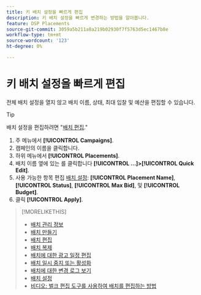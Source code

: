 ```yaml
---
title: 키 배치 설정을 빠르게 편집
description: 키 배치 설정을 빠르게 변경하는 방법을 알아봅니다.
feature: DSP Placements
source-git-commit: 3059a5b211a8a219b02930f7f5763d5ec1467b8e
workflow-type: tm+mt
source-wordcount: '123'
ht-degree: 0%

---
```


# 키 배치 설정을 빠르게 편집

<!-- Some placements don't have this option. Clarify which placement types aren't eligible -- is it PG placements, or all placements using private inventory? And anything else? -->

전체 배치 설정을 열지 않고 배치 이름, 상태, 최대 입찰 및 예산을 편집할 수 있습니다.

>[!TIP]
>
> 배치 설정을 편집하려면 &quot;[배치 편집](/help/dsp/campaign-management/placements/placement-edit.md).&quot;

1. 주 메뉴에서 **[!UICONTROL Campaigns]**.
1. 캠페인의 이름을 클릭합니다.
1. 하위 메뉴에서 **[!UICONTROL Placements]**.
1. 배치 이름 옆에 있는 를 클릭합니다  **[!UICONTROL ...]>[!UICONTROL Quick Edit]**.
1. 사용 가능한 항목 편집 [배치 설정](placement-settings.md):  **[!UICONTROL Placement Name]**, **[!UICONTROL Status]**, **[!UICONTROL Max Bid]**, 및 **[!UICONTROL Budget]**.
1. 클릭 **[!UICONTROL Apply]**.

>[!MORELIKETHIS]
>
>* [배치 관리 정보](placement-about.md)
>* [배치 만들기](placement-create.md)
>* [배치 편집](placement-edit.md)
>* [배치 복제](placement-duplicate.md)
>* [배치에 대한 광고 일정 편집](placement-edit-ad-schedule.md)
>* [배치 일시 중지 또는 활성화](placement-pause-activate.md)
>* [배치에 대한 변경 로그 보기](placement-change-log.md)
>* [배치 설정](placement-settings.md)
>* [비디오: 벌크 편집 도구를 사용하여 배치를 편집하는 방법](https://experienceleague.adobe.com/docs/advertising-cloud-learn/tutorials/dsp/bulk-edit-placement-tools.html)


